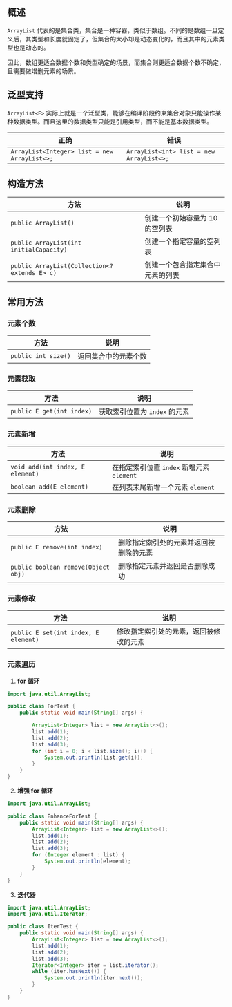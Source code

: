 ## 概述

`ArrayList` 代表的是集合类，集合是一种容器，类似于数组。不同的是数组一旦定义后，其类型和长度就固定了，但集合的大小却是动态变化的，而且其中的元素类型也是动态的。

因此，数组更适合数据个数和类型确定的场景，而集合则更适合数据个数不确定，且需要做增删元素的场景。

## 泛型支持

`ArrayList<E>` 实际上就是一个泛型类，能够在编译阶段约束集合对象只能操作某种数据类型。而且这里的数据类型只能是引用类型，而不能是基本数据类型。

| 正确                                         | 错误                                     |
| -------------------------------------------- | ---------------------------------------- |
| `ArrayList<Integer> list = new ArrayList<>;` | `ArrayList<int> list = new ArrayList<>;` |

## 构造方法

| 方法                                          | 说明                             |
| --------------------------------------------- | -------------------------------- |
| `public ArrayList()`                          | 创建一个初始容量为 10 的空列表   |
| `public ArrayList(int initialCapacity)`       | 创建一个指定容量的空列表         |
| `public ArrayList(Collection<? extends E> c)` | 创建一个包含指定集合中元素的列表 |

## 常用方法

### 元素个数

| 方法                | 说明                 |
| ------------------- | -------------------- |
| `public int size()` | 返回集合中的元素个数 |

### 元素获取

| 方法                      | 说明                          |
| ------------------------- | ----------------------------- |
| `public E get(int index)` | 获取索引位置为 `index` 的元素 |

### 元素新增

| 方法                             | 说明                                      |
| -------------------------------- | ----------------------------------------- |
| `void add(int index, E element)` | 在指定索引位置 `index` 新增元素 `element` |
| `boolean add(E element)`         | 在列表末尾新增一个元素 `element`          |

### 元素删除

| 方法                                | 说明                                   |
| ----------------------------------- | -------------------------------------- |
| `public E remove(int index)`        | 删除指定索引处的元素并返回被删除的元素 |
| `public boolean remove(Object obj)` | 删除指定元素并返回是否删除成功         |

### 元素修改

| 方法                                 | 说明                                   |
| ------------------------------------ | -------------------------------------- |
| `public E set(int index, E element)` | 修改指定索引处的元素，返回被修改的元素 |

### 元素遍历

1.  **for 循环**

```java
import java.util.ArrayList;

public class ForTest {
    public static void main(String[] args) {

        ArrayList<Integer> list = new ArrayList<>();
        list.add(1);
        list.add(2);
        list.add(3);
        for (int i = 0; i < list.size(); i++) {
            System.out.println(list.get(i));
        }
    }
}
```

2.  **增强 for 循环**

```java
import java.util.ArrayList;

public class EnhanceForTest {
    public static void main(String[] args) {
        ArrayList<Integer> list = new ArrayList<>();
        list.add(1);
        list.add(2);
        list.add(3);
        for (Integer element : list) {
            System.out.println(element);
        }
    }
}
```

3.  **迭代器**

```java
import java.util.ArrayList;
import java.util.Iterator;

public class IterTest {
    public static void main(String[] args) {
        ArrayList<Integer> list = new ArrayList<>();
        list.add(1);
        list.add(2);
        list.add(3);
        Iterator<Integer> iter = list.iterator();
        while (iter.hasNext()) {
            System.out.println(iter.next());
        }
    }
}
```
